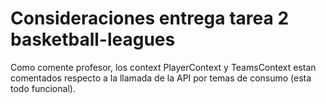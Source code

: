 # Consideraciones entrega tarea 2 basketball-leagues

Como comente profesor, los context PlayerContext y TeamsContext estan comentados respecto a la llamada de la API por temas de consumo (esta todo funcional).
